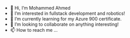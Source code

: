 - 👋 Hi, I’m Mohammed Ahmed
- 👀 I’m interested in fullstack development and robotics!
- 🌱 I’m currently learning for my Azure 900 certificate.
- 💞️ I’m looking to collaborate on anything interesting!
- 📫 How to reach me ...

<!---
devrizhall/devrizhall is a ✨ special ✨ repository because its `README.md` (this file) appears on your GitHub profile.
You can click the Preview link to take a look at your changes.
--->
